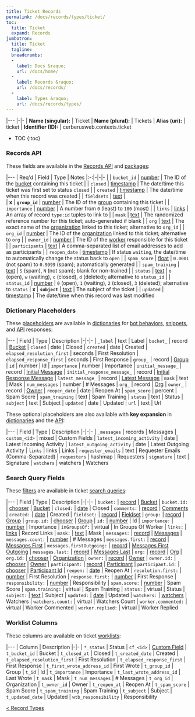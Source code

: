 ```yaml
---
title: Ticket Records
permalink: /docs/records/types/ticket/
toc:
  title: Ticket
  expand: Records
jumbotron:
  title: Ticket
  tagline: 
  breadcrumbs:
  -
    label: Docs &raquo;
    url: /docs/home/
  -
    label: Records &raquo;
    url: /docs/records/
  -
    label: Types &raquo;
    url: /docs/records/types/
---
```


|---
|-|-
| **Name (singular):** | Ticket
| **Name (plural):** | Tickets
| **Alias (uri):** | ticket
| **Identifier (ID):** | cerberusweb.contexts.ticket

* TOC
{:toc}

### Records API

These fields are available in the [Records API](/docs/api/endpoints/records/) and [packages](/docs/packages/):

|---
| Req'd | Field | Type | Notes
|:-:|-|-|-
|   | `bucket_id` | [number](/docs/records/fields/types/number/) | The ID of the [bucket](/docs/records/types/bucket/) containing this ticket 
|   | `closed` | [timestamp](/docs/records/fields/types/timestamp/) | The date/time this ticket was first set to status `closed` 
|   | `created` | [timestamp](/docs/records/fields/types/timestamp/) | The date/time when this record was created 
|   | `fieldsets` | [text](/docs/records/fields/types/text/) |  
| **x** | **`group_id`** | [number](/docs/records/fields/types/number/) | The ID of the [group](/docs/records/types/group/) containing this ticket 
|   | `importance` | [number](/docs/records/fields/types/number/) | A number from `0` (least) to `100` (most) 
|   | `links` | [links](/docs/records/fields/types/links/) | An array of record `type:id` tuples to link to 
|   | `mask` | [text](/docs/records/fields/types/text/) | The randomized reference number for this ticket; auto-generated if blank 
|   | `org` | [text](/docs/records/fields/types/text/) | The exact name of the [organization](/docs/records/types/org/) linked to this ticket; alternative to `org_id` 
|   | `org_id` | [number](/docs/records/fields/types/number/) | The ID of the [organization](/docs/records/types/org/) linked to this ticket; alternative to `org` 
|   | `owner_id` | [number](/docs/records/fields/types/number/) | The ID of the [worker](/docs/records/types/worker/) responsible for this ticket 
|   | `participants` | [text](/docs/records/fields/types/text/) | A comma-separated list of email addresses to add as participants 
|   | `reopen_date` | [timestamp](/docs/records/fields/types/timestamp/) | If status `waiting`, the date/time to automatically change the status back to `open` 
|   | `spam_score` | [float](/docs/records/fields/types/float/) | `0.0001` (not spam) to `0.9999` (spam); automatically generated 
|   | `spam_training` | [text](/docs/records/fields/types/text/) | `S` (spam), `N` (not spam); blank for non-trained 
|   | `status` | [text](/docs/records/fields/types/text/) | `o` (open), `w` (waiting), `c` (closed), `d` (deleted); alternative to `status_id` 
|   | `status_id` | [number](/docs/records/fields/types/number/) | `0` (open), `1` (waiting), `2` (closed), `3` (deleted); alternative to `status` 
| **x** | **`subject`** | [text](/docs/records/fields/types/text/) | The subject of the ticket 
|   | `updated` | [timestamp](/docs/records/fields/types/timestamp/) | The date/time when this record was last modified 

### Dictionary Placeholders

These [placeholders](/docs/bots/scripting/placeholders/) are available in [dictionaries](/docs/bots/behaviors/dictionaries/) for [bot behaviors](/docs/bots/behaviors/), [snippets](/docs/snippets/), and [API](/docs/api/) responses:

|---
| Field | Type | Description
|-|-|-
| `_label` | text | Label
| `bucket_` | record | [Bucket](/docs/records/types/bucket/)
| `closed` | date | Closed
| `created` | date | Created
| `elapsed_resolution_first` | seconds | First Resolution
| `elapsed_response_first` | seconds | First Response
| `group_` | record | [Group](/docs/records/types/group/)
| `id` | number | Id
| `importance` | number | Importance
| `initial_message_` | record | [Initial Message](/docs/records/types/message/)
| `initial_response_message_` | record | [Initial Response Message](/docs/records/types/message/)
| `latest_message_` | record | [Latest Message](/docs/records/types/message/)
| `mask` | text | Mask
| `num_messages` | number | # Messages
| `org_` | record | [Org](/docs/records/types/org/)
| `owner_` | record | [Owner](/docs/records/types/worker/)
| `reopen_date` | date | Reopen At
| `spam_score` | percent | Spam Score
| `spam_training` | text | Spam Training
| `status` | text | Status
| `subject` | text | Subject
| `updated` | date | Updated
| `url` | text | Url

These optional placeholders are also available with **key expansion** in [dictionaries](/docs/bots/behaviors/dictionaries/#key-expansion) and the [API](/docs/api/responses/#expanding-keys-in-api-requests):

|---
| Field | Type | Description
|-|-|-
| `_messages` | records | Messages
| `custom_<id>` | mixed | Custom Fields
| `latest_incoming_activity` | date | Latest Incoming Activity
| `latest_outgoing_activity` | date | Latest Outgoing Activity
| `links` | links | Links
| `requester_emails` | text | Requester Emails (Comma-Separated)
| `requesters` | hashmap | Requesters
| `signature` | text | Signature
| `watchers` | watchers | Watchers
	
### Search Query Fields

These [filters](/docs/search/filters/) are available in ticket [search queries](/docs/search/):

|---
| Field | Type | Description
|-|-|-
| `bucket:` | [record](/docs/search/deep-search/) | [Bucket](/docs/records/types/bucket/)
| `bucket.id:` | [chooser](/docs/search/filters/choosers/) | [Bucket](/docs/records/types/bucket/)
| `closed:` | [date](/docs/search/filters/dates/) | Closed
| `comments:` | [record](/docs/search/deep-search/) | [Comments](/docs/records/types/comment/)
| `created:` | [date](/docs/search/filters/dates/) | Created
| `fieldset:` | [record](/docs/search/deep-search/) | [Fieldset](/docs/records/types/custom_fieldset/)
| `group:` | [record](/docs/search/deep-search/) | [Group](/docs/records/types/group/)
| `group.id:` | [chooser](/docs/search/filters/choosers/) | [Group](/docs/records/types/group/)
| `id:` | [number](/docs/search/filters/numbers/) | Id
| `importance:` | [number](/docs/search/filters/numbers/) | Importance
| `inGroupsOf:` | virtual | In Groups Of Worker
| `links:` | [links](/docs/search/filters/links/) | Record Links
| `mask:` | [text](/docs/search/filters/text/) | Mask
| `messages:` | [record](/docs/search/deep-search/) | [Messages](/docs/records/types/message/)
| `messages.count:` | [number](/docs/search/filters/numbers/) | # Messages
| `messages.first:` | [record](/docs/search/deep-search/) | [Messages First](/docs/records/types/message/)
| `messages.firstOutgoing:` | [record](/docs/search/deep-search/) | [Messages First Outgoing](/docs/records/types/message/)
| `messages.last:` | [record](/docs/search/deep-search/) | [Messages Last](/docs/records/types/message/)
| `org:` | [record](/docs/search/deep-search/) | [Org](/docs/records/types/org/)
| `org.id:` | [chooser](/docs/search/filters/choosers/) | [Organization](/docs/records/types/org/)
| `owner:` | [record](/docs/search/deep-search/) | [Owner](/docs/records/types/worker/)
| `owner.id:` | [chooser](/docs/search/filters/choosers/) | [Owner](/docs/records/types/worker/)
| `participant:` | [record](/docs/search/deep-search/) | [Participant](/docs/records/types/address/)
| `participant.id:` | [chooser](/docs/search/filters/choosers/) | [Participant Id](/docs/records/types/address/)
| `reopen:` | [date](/docs/search/filters/dates/) | Reopen At
| `resolution.first:` | [number](/docs/search/filters/numbers/) | First Resolution
| `response.first:` | [number](/docs/search/filters/numbers/) | First Response
| `responsibility:` | [number](/docs/search/filters/numbers/) | Responsibility
| `spam.score:` | [number](/docs/search/filters/numbers/) | Spam Score
| `spam.training:` | virtual | Spam Training
| `status:` | virtual | Status
| `subject:` | [text](/docs/search/filters/text/) | Subject
| `updated:` | [date](/docs/search/filters/dates/) | Updated
| `watchers:` | [watchers](/docs/search/filters/watchers/) | Watchers
| `watchers.count:` | virtual | Watchers Count
| `worker.commented:` | virtual | Worker Commented
| `worker.replied:` | virtual | Worker Replied
	
### Worklist Columns

These columns are available on ticket [worklists](/docs/worklists/):

|---
| Column | Description
|-|-
| `*_status` | Status
| `cf_<id>` | [Custom Field](/docs/records/types/custom_field/)
| `t_bucket_id` | Bucket
| `t_closed_at` | Closed
| `t_created_date` | Created
| `t_elapsed_resolution_first` | First Resolution
| `t_elapsed_response_first` | First Response
| `t_first_wrote_address_id` | First Wrote
| `t_group_id` | Group
| `t_id` | Id
| `t_importance` | Importance
| `t_last_wrote_address_id` | Last Wrote
| `t_mask` | Mask
| `t_num_messages` | # Messages
| `t_org_id` | Organization
| `t_owner_id` | Owner
| `t_reopen_at` | Reopen At
| `t_spam_score` | Spam Score
| `t_spam_training` | Spam Training
| `t_subject` | Subject
| `t_updated_date` | Updated
| `wtb_responsibility` | Responsibility

<div class="section-nav">
	<div class="left">
		<a href="/docs/records/types/" class="prev">&lt; Record Types</a>
	</div>
	<div class="right align-right">
	</div>
</div>
<div class="clear"></div>